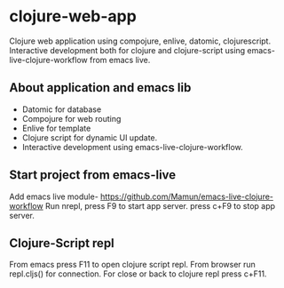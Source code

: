 clojure-web-app
===============

Clojure web application using compojure, enlive, datomic, clojurescript. Interactive development both for clojure and clojure-script 
using emacs-live-clojure-workflow from emacs live. 


About application and emacs lib
-------------------------------
- Datomic for database
- Compojure for web routing
- Enlive for template
- Clojure script for dynamic UI update.
- Interactive development using emacs-live-clojure-workflow.


Start project from emacs-live
-----------------------------
Add emacs live module- https://github.com/Mamun/emacs-live-clojure-workflow
Run nrepl, press F9 to start app server. press c+F9 to stop app server.


Clojure-Script repl
-------------------
From emacs press F11 to open clojure script repl.
From browser run repl.cljs() for connection. 
For close or back to clojure repl press c+F11.



